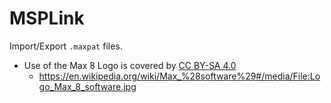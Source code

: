 # MSPLink

Import/Export `.maxpat` files.

* Use of the Max 8 Logo is covered by [CC BY-SA 4.0](https://creativecommons.org/licenses/by-sa/4.0/)
  * https://en.wikipedia.org/wiki/Max_%28software%29#/media/File:Logo_Max_8_software.jpg 
